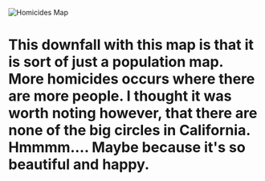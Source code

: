 ![Homicides Map](http://i.imgur.com/Jxeva3Y.png?1)

# This downfall with this map is that it is sort of just a population map. More homicides occurs where there are more people. I thought it was worth noting however, that there are none of the big circles in California. Hmmmm.... Maybe because it's so beautiful and happy. 
